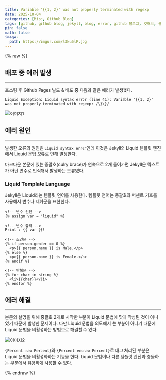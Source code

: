 ```yaml
---
title: Variable '{{1, 2}' was not properly terminated with regexp
date: 2025-10-04
categories: [Misc, Github Blog]
tags: [github, github blog, jekyll, blog, error, github 블로그, 깃허브, 블로그]
pin: false
math: false
image:
  path: https://imgur.com/l3ku5lP.jpg
---
```


{% raw %}

## 배포 중 에러 발생

---

포스팅 후 Github Pages 빌드 & 배포 중 다음과 같은 에러가 발생했다.

```text
Liquid Exception: Liquid syntax error (line 41): Variable '{{1, 2}' was not properly terminated with regexp: /\}\}/
```

![이미지1](https://imgur.com/fJPD83H.png)

## 에러 원인

---

발생한 오류의 원인은 `Liquid syntax error`인데 이것은 Jekyll의 Liquid 템플릿 엔진에서 Liquid 문법 오류로 인해 발생한다.  

마크다운 본문에 있는 중괄호(culry brace)가 연속으로 2개 들어가면 Jekyll은 텍스트가 아닌 변수로 인식해서 발생하는 오류였다.

### Liquid Template Language

Jekyll은 Liquid라는 템플릿 언어를 사용한다. 템플릿 언어는 중괄호와 퍼센트 기호를 사용해서 변수나 제어문을 표현한다.

```liquid
<!-- 변수 선언 -->
{% assign var = "liquid" %}

<!-- 변수 출력 -->
Print : {{ var }}!

<!-- 조건문 -->
{% if person.gender == 0 %}
  <p>{{ person.name }} is Male.</p>
{% else %}
  <p>{{ person.name }} is Female.</p>
{% endif %}

<!-- 반복문 -->
{% for char in string %}
  <li>{{char}}</li>
{% endfor %}
```

## 에러 해결

---

본문의 설명을 위해 중괄호 2개로 시작한 부분이 Liquid 문법에 맞게 작성된 것이 아니었기 때문에 발생한 문제이다. 다만 Liquid 문법을 의도해서 쓴 부분이 아니기 때문에 Liquid 문법을 비활성하는 방법으로 해결할 수 있다.

![이미지2](https://imgur.com/CiRlCwT.png)

`{Percent raw Percent}`와 `{Percent endraw Percent}`로 태그 처리된 부분은 Liquid 문법을 비활성화하는 기능을 한다. Liquid 문법이나 다른 템플릿 엔진과 충돌하는 부분에서 유용하게 사용할 수 있다.

{% endraw %}
